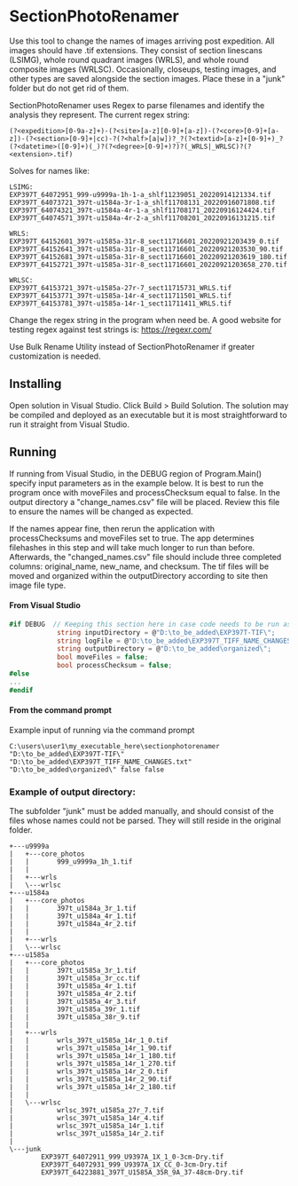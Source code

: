 ﻿# SectionPhotoRenamer


Use this tool to change the names of images arriving post expedition. All images should have .tif extensions. They consist of section linescans (LSIMG), whole round quadrant images (WRLS), and whole round composite images (WRLSC). Occasionally, closeups, testing images, and other types are saved alongside the section images. Place these in a "junk" folder but do not get rid of them.

SectionPhotoRenamer uses Regex to parse filenames and identify the analysis they represent.
The current regex string:

```regex
(?<expedition>[0-9a-z]+)-(?<site>[a-z][0-9]+[a-z])-(?<core>[0-9]+[a-z])-(?<section>[0-9]+|cc)-?(?<half>[a|w])?_?(?<textid>[a-z]+[0-9]+)_?(?<datetime>([0-9]+)(_)?(?<degree>[0-9]+)?)?(_WRLS|_WRLSC)?(?<extension>.tif)
```

Solves for names like: 
```
LSIMG:
EXP397T_64072951_999-u9999a-1h-1-a_shlf11239051_20220914121334.tif
EXP397T_64073721_397t-u1584a-3r-1-a_shlf11708131_20220916071808.tif
EXP397T_64074321_397t-u1584a-4r-1-a_shlf11708171_20220916124424.tif
EXP397T_64074571_397t-u1584a-4r-2-a_shlf11708201_20220916131215.tif

WRLS:
EXP397T_64152601_397t-u1585a-31r-8_sect11716601_20220921203439_0.tif
EXP397T_64152641_397t-u1585a-31r-8_sect11716601_20220921203530_90.tif
EXP397T_64152681_397t-u1585a-31r-8_sect11716601_20220921203619_180.tif
EXP397T_64152721_397t-u1585a-31r-8_sect11716601_20220921203658_270.tif

WRLSC:
EXP397T_64153721_397t-u1585a-27r-7_sect11715731_WRLS.tif
EXP397T_64153771_397t-u1585a-14r-4_sect11711501_WRLS.tif
EXP397T_64153781_397t-u1585a-14r-1_sect11711411_WRLS.tif

```

Change the regex string in the program when need be. A good website for testing regex against test strings is: https://regexr.com/

Use Bulk Rename Utility instead of SectionPhotoRenamer if greater customization is needed.

## Installing

Open solution in Visual Studio. Click Build > Build Solution. The solution may be compiled and deployed as an executable but it is most straightforward to run it straight from Visual Studio.

## Running

If running from Visual Studio, in the DEBUG region of Program.Main() specify input parameters as in the example below. It is best to run the program once with moveFiles and processChecksum equal to false. In the output directory a "change_names.csv" file will be placed. Review this file to ensure the names will be changed as expected. 

If the names appear fine, then rerun the application with processChecksums and moveFiles set to true. The app determines filehashes in this step and will take much longer to run than before. Afterwards, the "changed_names.csv" file should include three completed columns: original_name, new_name, and checksum. The tif files will be moved and organized within the outputDirectory according to site then image file type.

#### From Visual Studio
```csharp
#if DEBUG  // Keeping this section here in case code needs to be run as a script
            string inputDirectory = @"D:\to_be_added\EXP397T-TIF\";
            string logFile = @"D:\to_be_added\EXP397T_TIFF_NAME_CHANGES.txt";
            string outputDirectory = @"D:\to_be_added\organized\";
            bool moveFiles = false;
            bool processChecksum = false;
#else
...
#endif
```

#### From the command prompt

Example input of running via the command prompt
```shell
C:\users\user1\my_executable_here\sectionphotorenamer "D:\to_be_added\EXP397T-TIF\" "D:\to_be_added\EXP397T_TIFF_NAME_CHANGES.txt" "D:\to_be_added\organized\" false false
```

### Example of output directory:

The subfolder "junk" must be added manually, and should consist of the files whose names could not be parsed. They will still reside in the original folder.

```
+---u9999a
|   +---core_photos
|   |       999_u9999a_1h_1.tif
|   |
|   +---wrls
|   \---wrlsc
+---u1584a
|   +---core_photos
|   |       397t_u1584a_3r_1.tif
|   |       397t_u1584a_4r_1.tif
|   |       397t_u1584a_4r_2.tif
|   |
|   +---wrls
|   \---wrlsc
+---u1585a
|   +---core_photos
|   |       397t_u1585a_3r_1.tif
|   |       397t_u1585a_3r_cc.tif
|   |       397t_u1585a_4r_1.tif
|   |       397t_u1585a_4r_2.tif
|   |       397t_u1585a_4r_3.tif
|   |       397t_u1585a_39r_1.tif
|   |       397t_u1585a_38r_9.tif
|   |
|   +---wrls
|   |       wrls_397t_u1585a_14r_1_0.tif
|   |       wrls_397t_u1585a_14r_1_90.tif
|   |       wrls_397t_u1585a_14r_1_180.tif
|   |       wrls_397t_u1585a_14r_1_270.tif
|   |       wrls_397t_u1585a_14r_2_0.tif
|   |       wrls_397t_u1585a_14r_2_90.tif
|   |       wrls_397t_u1585a_14r_2_180.tif
|   |
|   \---wrlsc
|           wrlsc_397t_u1585a_27r_7.tif
|           wrlsc_397t_u1585a_14r_4.tif
|           wrlsc_397t_u1585a_14r_1.tif
|           wrlsc_397t_u1585a_14r_2.tif
|
\---junk
        EXP397T_64072911_999_U9397A_1X_1_0-3cm-Dry.tif
        EXP397T_64072931_999_U9397A_1X_CC_0-3cm-Dry.tif
        EXP397T_64223881_397T_U1585A_35R_9A_37-48cm-Dry.tif
```
